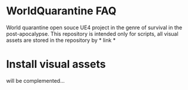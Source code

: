 # WorldQuarantine FAQ

World quarantine open souce UE4 project in the genre of survival in the post-apocalypse. This repository is intended only for scripts, all visual assets are stored in the repository by * link *

# Install visual assets 

will be complemented...